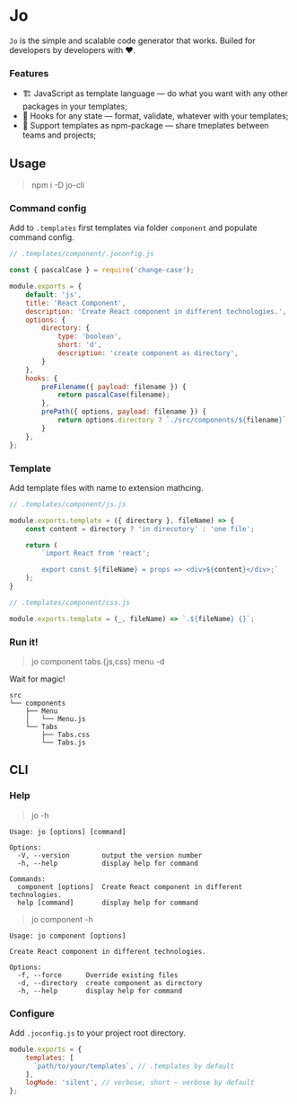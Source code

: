 # Jo

`Jo` is the simple and scalable code generator that works. Builed for developers by developers with ❤️.

### Features

- 🏗️ JavaScript as template language — do what you want with any other packages in your templates;
- 🎨 Hooks for any state — format, validate, whatever with your templates;
- 🚀 Support templates as npm-package — share tmeplates between teams and projects;

## Usage

> npm i -D jo-cli

### Command config

Add to `.templates` first templates via folder `component` and populate command config.

``` js
// .templates/component/.joconfig.js

const { pascalCase } = require('change-case');

module.exports = {
    default: 'js',
    title: 'React Component',
    description: 'Create React component in different technologies.',
    options: {
        directory: {
            type: 'boolean',
            short: 'd',
            description: 'create component as directory',
        }
    },
    hooks: {
        preFilename({ payload: filename }) {
            return pascalCase(filename);
        },
        prePath({ options, payload: filename }) {
            return options.directory ? `./src/components/${filename}` : './src/components';
        }
    },
};
```

### Template

Add template files with name to extension mathcing.

``` js
// .templates/component/js.js

module.exports.template = ({ directory }, fileName) => {
    const content = directory ? 'in direcotory' : 'one file';

    return (
        `import React from 'react';

        export const ${fileName} = props => <div>${content}</div>;`
    );
}
```

``` js
// .templates/component/css.js

module.exports.template = (_, fileName) => `.${fileName} {}`;
```

### Run it!

> jo component tabs.{js,css} menu -d

Wait for magic!

```
src
└── components
    ├── Menu
    │   └── Menu.js
    └── Tabs
        ├── Tabs.css
        └── Tabs.js
```

## CLI

### Help

> jo -h

```
Usage: jo [options] [command]

Options:
  -V, --version        output the version number
  -h, --help           display help for command

Commands:
  component [options]  Create React component in different technologies.
  help [command]       display help for command
```

> jo component -h

```
Usage: jo component [options]

Create React component in different technologies.

Options:
  -f, --force      Override existing files
  -d, --directory  create component as directory
  -h, --help       display help for command
```

### Configure

Add `.joconfig.js` to your project root directory.

``` js
module.exports = {
    templates: [
      `path/to/your/templates`, // .templates by default
    ],
    logMode: 'silent', // verbose, short — verbose by default
};
```
